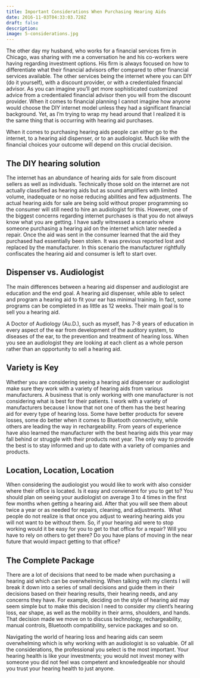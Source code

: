 ```yaml
---
title: Important Considerations When Purchasing Hearing Aids
date: 2016-11-03T04:33:03.728Z
draft: false
description:
image: 5-considerations.jpg
---
```


<!--StartFragment-->

The other day my husband, who works for a financial services firm in Chicago, was sharing with me a conversation he and his co-workers were having regarding investment options. His firm is always focused on how to differentiate what their financial advisors offer compared to other financial services available. The other services being the internet where you can DIY (do it yourself), with a discount provider, or with a credentialed financial advisor. As you can imagine you’ll get more sophisticated customized advice from a credentialed financial advisor then you will from the discount provider. When it comes to financial planning I cannot imagine how anyone would choose the DIY internet model unless they had a significant financial background. Yet, as I’m trying to wrap my head around that I realized it is the same thing that is occurring with hearing aid purchases.

When it comes to purchasing hearing aids people can either go to the internet, to a hearing aid dispenser, or to an audiologist. Much like with the financial choices your outcome will depend on this crucial decision.

## The DIY hearing solution

The internet has an abundance of hearing aids for sale from discount sellers as well as individuals. Technically those sold on the internet are not actually classified as hearing aids but as sound amplifiers with limited volume, inadequate or no noise reducing abilities and few adjustments. The actual hearing aids for sale are being sold without proper programming so the consumer will still need to hire an audiologist for this. However, one of the biggest concerns regarding internet purchases is that you do not always know what you are getting. I have sadly witnessed a scenario where someone purchasing a hearing aid on the internet which later needed a repair. Once the aid was sent in the consumer learned that the aid they purchased had essentially been stolen. It was previous reported lost and replaced by the manufacturer. In this scenario the manufacturer rightfully confiscates the hearing aid and consumer is left to start over.

## Dispenser vs. Audiologist

The main differences between a hearing aid dispenser and audiologist are education and the end goal. A hearing aid dispenser, while able to select and program a hearing aid to fit your ear has minimal training. In fact, some programs can be completed in as little as 12 weeks. Their main goal is to sell you a hearing aid.

A Doctor of Audiology (Au.D.), such as myself, has 7-8 years of education in every aspect of the ear from development of the auditory system, to diseases of the ear, to the prevention and treatment of hearing loss. When you see an audiologist they are looking at each client as a whole person rather than an opportunity to sell a hearing aid.

## Variety is Key

Whether you are considering seeing a hearing aid dispenser or audiologist make sure they work with a variety of hearing aids from various manufacturers. A business that is only working with one manufacturer is not considering what is best for their patients. I work with a variety of manufacturers because I know that not one of them has the best hearing aid for every type of hearing loss. Some have better products for severe losses, some do better when it comes to Bluetooth connectivity, while others are leading the way in rechargeability. From years of experience have also learned the manufacturer with the best hearing aids this year may fall behind or struggle with their products next year. The only way to provide the best is to stay informed and up to date with a variety of companies and products.

## Location, Location, Location

When considering the audiologist you would like to work with also consider where their office is located. Is it easy and convienent for you to get to? You should plan on seeing your audiologist on average 3 to 4 times in the first few months when getting a hearing aid. After that you will see them about twice a year or as needed for repairs, cleaning, and adjustments.  What people do not realize is that once you adjust to wearing hearing aids you will not want to be without them. So, if your hearing aid were to stop working would it be easy for you to get to that office for a repair? Will you have to rely on others to get there? Do you have plans of moving in the near future that would impact getting to that office?

## The Complete Package

There are a lot of decisions that need to be made when purchasing a hearing aid which can be overwhelming. When talking with my clients I will break it down into a series of small decisions and guide them in their decisions based on their hearing results, their hearing needs, and any concerns they have. For example, deciding on the style of hearing aid may seem simple but to make this decision I need to consider my client’s hearing loss, ear shape, as well as the mobility in their arms, shoulders, and hands. That decision made we move on to discuss technology, rechargeability, manual controls, Bluetooth compatibility, service packages and so on.

Navigating the world of hearing loss and hearing aids can seem overwhelming which is why working with an audiologist is so valuable. Of all the considerations, the professional you select is the most important. Your hearing health is like your investments; you would not invest money with someone you did not feel was competent and knowledgeable nor should you trust your hearing health to just anyone.

<!--EndFragment-->
